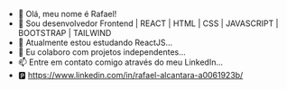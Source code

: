 - 👋 Olá, meu nome é Rafael!
- 👀 Sou desenvolvedor Frontend | REACT | HTML | CSS | JAVASCRIPT | BOOTSTRAP | TAILWIND
- 🌱 Atualmente estou estudando ReactJS...
- 💞️ Eu colaboro com projetos independentes...
- 📫 Entre em contato comigo através do meu LinkedIn...
- :parking: https://www.linkedin.com/in/rafael-alcantara-a0061923b/

<!---
Alonerh/Alonerh is a ✨ special ✨ repository because its `README.md` (this file) appears on your GitHub profile.
You can click the Preview link to take a look at your changes.
--->
